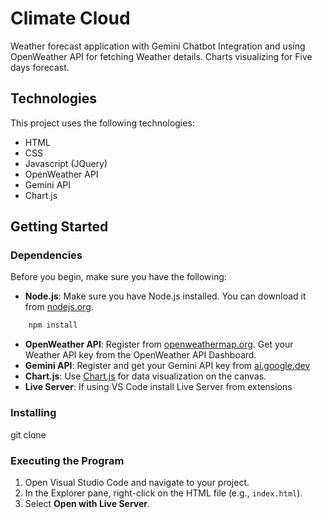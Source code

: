 
# Climate Cloud 

Weather forecast application with Gemini Chatbot Integration and using OpenWeather API for fetching Weather details. Charts visualizing for Five days forecast.


## Technologies

This project uses the following technologies:
- HTML
- CSS
- Javascript (JQuery)
- OpenWeather API
- Gemini API
- Chart.js
## Getting Started

### Dependencies

Before you begin, make sure you have the following:

- **Node.js**: Make sure you have Node.js installed. You can download it from [nodejs.org](https://nodejs.org/en).

```bash
    npm install
```
- **OpenWeather API**: Register from [openweathermap.org](https://home.openweathermap.org/users/sign_up). Get your Weather API key from the OpenWeather API Dashboard.
- **Gemini API**: Register and get your Gemini API key from [ai.google.dev](https://ai.google.dev/aistudio)
- **Chart.js**: Use [Chart.js](https://www.chartjs.org/docs/latest/) for data visualization on the canvas.
- **Live Server**: If using VS Code install Live Server from extensions

### Installing
git clone

### Executing the Program

1. Open Visual Studio Code and navigate to your project.
2. In the Explorer pane, right-click on the HTML file (e.g., `index.html`).
3. Select **Open with Live Server**.


